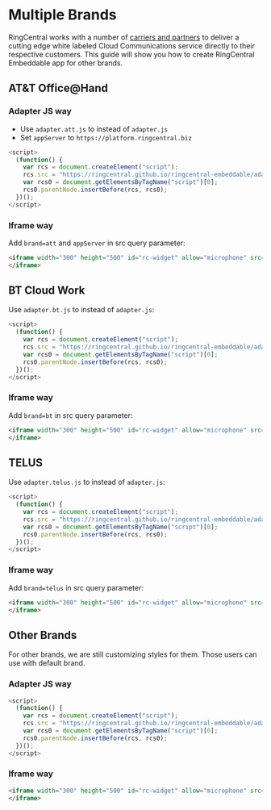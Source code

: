 # Multiple Brands

RingCentral works with a number of [carriers and partners](https://developers.ringcentral.com/guide/basics/partner-compatibility) to deliver a cutting edge white labeled Cloud Communications service directly to their respective customers. This guide will show you how to create RingCentral Embeddable app for other brands.

## AT&T Office@Hand

### Adapter JS way

* Use `adapter.att.js` to instead of `adapter.js`
* Set `appServer` to `https://platform.ringcentral.biz`

```js
<script>
  (function() {
    var rcs = document.createElement("script");
    rcs.src = "https://ringcentral.github.io/ringcentral-embeddable/adapter.att.js?appServer=https://platform.ringcentral.biz";
    var rcs0 = document.getElementsByTagName("script")[0];
    rcs0.parentNode.insertBefore(rcs, rcs0);
  })();
</script>
```

### Iframe way

Add `brand=att` and `appServer` in src query parameter:

```html
<iframe width="300" height="500" id="rc-widget" allow="microphone" src="https://ringcentral.github.io/ringcentral-embeddable/app.html?brand=att&appServer=https://platform.ringcentral.biz">
</iframe>
```

## BT Cloud Work

Use `adapter.bt.js` to instead of `adapter.js`:

```js
<script>
  (function() {
    var rcs = document.createElement("script");
    rcs.src = "https://ringcentral.github.io/ringcentral-embeddable/adapter.bt.js";
    var rcs0 = document.getElementsByTagName("script")[0];
    rcs0.parentNode.insertBefore(rcs, rcs0);
  })();
</script>
```

### Iframe way

Add `brand=bt` in src query parameter:

```html
<iframe width="300" height="500" id="rc-widget" allow="microphone" src="https://ringcentral.github.io/ringcentral-embeddable/app.html?brand=bt">
</iframe>
```

## TELUS

Use `adapter.telus.js` to instead of `adapter.js`:

```js
<script>
  (function() {
    var rcs = document.createElement("script");
    rcs.src = "https://ringcentral.github.io/ringcentral-embeddable/adapter.telus.js";
    var rcs0 = document.getElementsByTagName("script")[0];
    rcs0.parentNode.insertBefore(rcs, rcs0);
  })();
</script>
```

### Iframe way

Add `brand=telus` in src query parameter:

```html
<iframe width="300" height="500" id="rc-widget" allow="microphone" src="https://ringcentral.github.io/ringcentral-embeddable/app.html?brand=telus">
</iframe>
```

## Other Brands

For other brands, we are still customizing styles for them. Those users can use with default brand.

### Adapter JS way

```js
<script>
  (function() {
    var rcs = document.createElement("script");
    rcs.src = "https://ringcentral.github.io/ringcentral-embeddable/adapter.js";
    var rcs0 = document.getElementsByTagName("script")[0];
    rcs0.parentNode.insertBefore(rcs, rcs0);
  })();
</script>
```

### Iframe way

```html
<iframe width="300" height="500" id="rc-widget" allow="microphone" src="https://ringcentral.github.io/ringcentral-embeddable/app.html">
</iframe>
```
